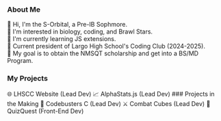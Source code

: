 ### About Me  
👋 Hi, I'm the S-Orbital, a Pre-IB Sophmore.  
👀 I'm interested in biology, coding, and Brawl Stars.  
🌱 I'm currently learning JS extensions.  
👑 Current president of Largo High School's Coding Club (2024-2025).  
🎯 My goal is to obtain the NMSQT scholarship and get into a BS/MD Program.  
<h3 class="">My Projects </h3>  
🌐 LHSCC Website (Lead Dev)  
📈 AlphaStats.js (Lead Dev)  
### Projects in the Making  
📄 Codebusters C (Lead Dev)  
⚔️ Combat Cubes (Lead Dev)  
📝 QuizQuest (Front-End Dev)
